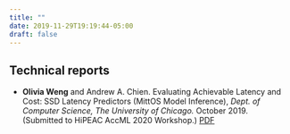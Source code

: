 ```yaml
---
title: ""
date: 2019-11-29T19:19:44-05:00
draft: false
---
```


## Technical reports

* **Olivia Weng** and Andrew A. Chien. Evaluating Achievable Latency and Cost: SSD Latency Predictors (MittOS Model Inference), *Dept. of Computer Science, The University of Chicago.* October 2019. (Submitted to HiPEAC AccML 2020 Workshop.) [PDF][1]

[1]: https://newtraell.cs.uchicago.edu/files/tr_additional/TR-2019-17.pdf